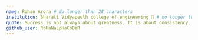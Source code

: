 ```yaml
---
name: Rohan Arora # No longer than 28 characters
institution: Bharati Vidyapeeth college of engineering 🚩 # no longer than 58 characters
quote: Success is not always about greatness. It is about consistency. Consistent hard work leads to success. Greatness will come. # no longer than 100 characters, avoid using quotes(") to guarantee the format remains the same.
github_user: RoHaNaLpHaCoDeR
---
```

